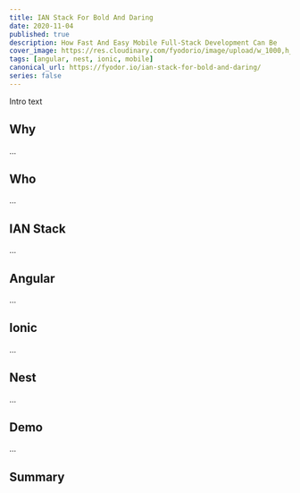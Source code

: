 ```yaml
---
title: IAN Stack For Bold And Daring
date: 2020-11-04
published: true
description: How Fast And Easy Mobile Full-Stack Development Can Be
cover_image: https://res.cloudinary.com/fyodorio/image/upload/w_1000,h_420,c_fill,g_auto/v1603251881/ian-stack_ras9gl.png
tags: [angular, nest, ionic, mobile]
canonical_url: https://fyodor.io/ian-stack-for-bold-and-daring/
series: false
---
```


Intro text

## Why

...

## Who

...

## IAN Stack

...

## Angular

...

## Ionic

...

## Nest

...

## Demo

...

## Summary

